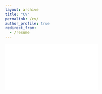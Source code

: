 ```yaml
---
layout: archive
title: "CV"
permalink: /cv/
author_profile: true
redirect_from:
  - /resume
---
```


<embed src="/files/websiteCV_2021.5.5.pdf" type="application/pdf">
